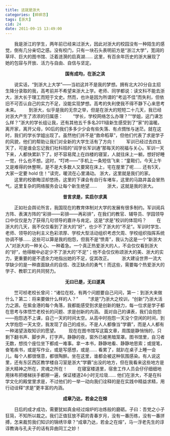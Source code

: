 ```yaml
---
title: 这就是浙大
categories: [碎碎念]
tags: [浙大]
cid: 24
date: 2011-09-15 13:49:00
---
```


　　我是浙江的学生，两年前已经来过浙大，因此对浙大的校园没有一种陌生的感觉，倒有几分亲切之感。没有校门，只有一块石头表明前方是“浙江大学”，宽阔的草坪、巨大的图书馆、泛着涟漪的启真湖…… 这里，有百余年历史的浙大展现了她的包容与开放、活力与自由、自信与坚定。<!--more-->

**<center>国有成均，在浙之滨</center>**

　　说实话，“到浙大上大学”——当初这并不是我的梦想。拥有北大20分自主招生降分录取的我，高考前并不希望来浙大上学。老师、同学都说：读文科不能去浙大，浙大长于理工而短于文史。然而，也许是因为所谓的“考运不佳”而失利，但依旧不可否认自己的实力不足，没能实现梦想。高考的失利使我不得不静下心来思考未来。
　　到浙大，似乎是我的无奈之举，但是在浙大的短短二十几天，我已经对浙大产生了浓浓的归属感：
　　“学长，学校网络怎么办理？”“学姐，这门课怎么样？”浙大的学长组让我，还有其他五千多名2011级新生感受到了“家”的温暖。离开家，离开父母，90后的我们多多少少会有些失落、有点惆怅与迷茫。就在这时，我们的学长学姐出现了。虽然他们并不是“救命稻草”，但他们代表了求是学子的风貌，他们的帮助让我们对全新的大学生活有了方向！
　　军训已经过去四五天了，可是谁会忘记我们社科班的“阎学长军训通”那每天的祝福与关心。军训一天下来，人都快累趴下了。好不容易爬上在四楼的寝室，人就往床上一躺，想好好睡一觉，什么也不想。这时，“叮咚——”手机上一条短信飞来：“童鞋们，今天上午又是难得的休整啊，是不是大多数人又要窝在床上，宅在屋里了呢…… 还有5天，大家一定要 hold 住！”读完，暖流在心里涌动。
浙大，这里就是我们的家。
　　这里的校歌晦涩却悠扬，这里的下课会有自行车堵车，这里的马路井盖会冒热气，这里复杂的网络服务会让每个新生绝望……
　　浙大，这就是我的浙大。

**<center>昔言求是，实启尔求真</center>**

　　正如社会舆论所言，我国现在的教育体制对大学的发展有很多制约。军训阅兵方阵、表演方阵的“彩排——彩排——再彩排”，在我们的教官、辅导员、学园领导口中仅仅是为了获得几句领导的嘉许与肯定。这是“求是”校训的体现吗？
　　在浙大的几天，我不仅仅看到了浙大的“好”，也少不了浙大的“不足”。军训时学生、老师、领导的功利主义色彩浓厚、学校大型活动组织考虑欠周、学校组织指挥系统协调不够……
这些可以算是我的抱怨，但我不是“愤青”，我认为这是一个“新浙大人”对浙大的一种关心、一种着急。一个真正热爱浙大的人，不会仅仅看到浙大的“好”，他得眼中必定少不了浙大的“不足”；他不会仅仅称颂浙大的美、浙大的实力，更重要的是不遗余力地指出她的不足，促其改正。
　　浙大建设世界一流大学缺少的是一种直面缺点的自信、改正缺点的勇气！而这些，需要每个热爱浙大的学子、教职工的共同努力。

**<center>无曰已是，无曰遂真</center>**

　　竺可桢老校长曾问：“诸位在校，有两个问题要自己问问，第一：到浙大来做什么？第二：将来要做什么样的人？” 
　　“求是”乃浙大之校训，“创新”乃浙大活力之源。在紫金港的每个角落，我都能感受到求是创新的魅力，每一位求是学子都在思考与体悟竺老校长的问题、求是创新的内涵。
面对自己的课表，我们会抱怨——抱怨选不上课，自己一天的时间太空。从高中时抱怨一天没个空闲的时间，到大学抱怨一天太空，我发现了自己的成长。不是人人都像当“学霸”，而是人人都有一种渴望汲取知识的愿望。
　　现在在图书馆写这篇文章，周围是静悄悄的，只剩下翻书声、脚步声，打字声。静静的夜，窗外已被黑暗笼罩。图书馆里，自习者无数，想找个座位坐下都成一难事。拿一本书，静静地看、静静地思索；或提笔，奋笔疾书，或是写作业，或是写感想，或是…… 看累了，就趴在桌子上睡一会儿。每个人都很惬意，都很陶醉。坐在这里，谁都会被这种氛围感染。有人说这里，还有东区西区教学楼自习室是浙大“学霸”出没的地方，但在我看来这些地方是浙大精神之所在，灵魂之所在！
　　在寝室楼道里，宿舍工作人员会仔仔细细地用抹布把楼梯扶手都擦一遍，保证楼道24小时无垃圾…… 他们在浙大，不是在科学文化的殿堂里求是，不过他们的一举一动向我们诠释的是在实践中精益求精，用行动诠释“求是”更丰富的内涵。

**<center>成章乃达，若金之在熔</center>**

　　日后的成才成功，需要犹如真金经过熔炉的冶炼般的磨砺。子曰：吾党之小子狂简，不知所以裁之。我们正值狂放不羁的青春岁月，没有一番历练，没有一番拼搏，怎来裁剪我们知识的锦绣华章？“成章乃达，若金之在熔”，马一浮老先生的谆谆教诲与孔夫子的话有异曲同工之妙！